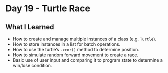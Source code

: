 # Day 19 - Turtle Race

## What I Learned

- How to create and manage multiple instances of a class (e.g. `Turtle`).
- How to store instances in a list for batch operations.
- How to use the turtle’s `.xcor()` method to determine position.
- How to simulate random forward movement to create a race.
- Basic use of user input and comparing it to program state to determine a win/lose condition.
